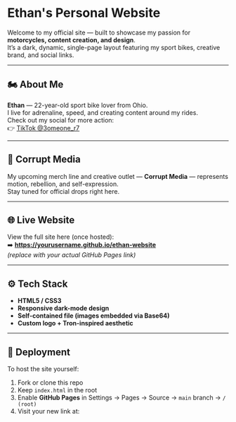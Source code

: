 # Ethan's Personal Website

Welcome to my official site — built to showcase my passion for **motorcycles, content creation, and design**.  
It’s a dark, dynamic, single-page layout featuring my sport bikes, creative brand, and social links.

---

## 🏍️ About Me
**Ethan** — 22-year-old sport bike lover from Ohio.  
I live for adrenaline, speed, and creating content around my rides.  
Check out my social for more action:  
👉 [TikTok @3omeone_r7](https://www.tiktok.com/@3omeone_r7?_t=ZP-90m4aLKvACt&_r=1)

---

## 🖤 Corrupt Media
My upcoming merch line and creative outlet — **Corrupt Media** — represents motion, rebellion, and self-expression.  
Stay tuned for official drops right here.

---

## 🌐 Live Website
View the full site here (once hosted):  
➡️ **https://yourusername.github.io/ethan-website**  
*(replace with your actual GitHub Pages link)*

---

## ⚙️ Tech Stack
- **HTML5 / CSS3**
- **Responsive dark-mode design**
- **Self-contained file (images embedded via Base64)**
- **Custom logo + Tron-inspired aesthetic**

---

## 🚀 Deployment
To host the site yourself:
1. Fork or clone this repo
2. Keep `index.html` in the root
3. Enable **GitHub Pages** in Settings → Pages → Source → `main` branch → `/ (root)`
4. Visit your new link at:
